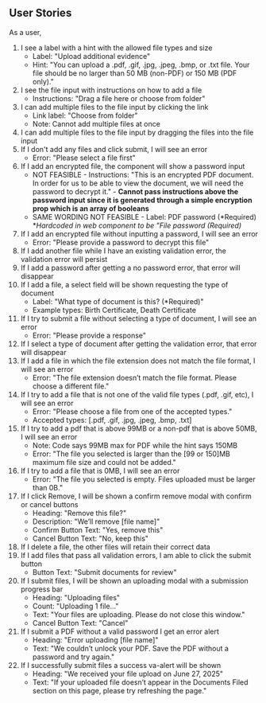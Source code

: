 ## User Stories

As a user,

1. I see a label with a hint with the allowed file types and size
    - Label: "Upload additional evidence"
    - Hint: "You can upload a .pdf, .gif, .jpg, .jpeg, .bmp, or .txt file. Your file should be no larger than 50 MB (non-PDF) or 150 MB (PDF only)."
2. I see the file input with instructions on how to add a file
    - Instructions: "Drag a file here or choose from folder"
3. I can add multiple files to the file input by clicking the link
    - Link label: "Choose from folder"
    - Note: Cannot add multiple files at once
4. I can add multiple files to the file input by dragging the files into the file input
5. If I don't add any files and click submit, I will see an error
    - Error: "Please select a file first"
6. If I add an encrypted file, the component will show a password input
    - NOT FEASIBLE - Instructions: "This is an encrypted PDF document. In order for us to be able to view the document, we will need the password to decrypt it." - **Cannot pass instructions above the password input since it is generated through a simple encryption prop which is an array of booleans**
    - SAME WORDING NOT FEASIBLE - Label: PDF password (*Required) **Hardcoded in web component to be "File password (*Required)**
7. If I add an encrypted file without inputting a password, I will see an error
    - Error: "Please provide a password to decrypt this file"
8. If I add another file while I have an existing validation error, the validation error will persist
9. If I add a password after getting a no password error, that error will disappear
10. If I add a file, a select field will be shown requesting the type of document
    - Label: "What type of document is this? (*Required)"
    - Example types: Birth Certificate, Death Certificate
11. If I try to submit a file without selecting a type of document, I will see an error
    - Error: "Please provide a response"
12. If I select a type of document after getting the validation error, that error will disappear
13. If I add a file in which the file extension does not match the file format, I will see an error
    - Error: "The file extension doesn’t match the file format. Please choose a different file."
14. If I try to add a file that is not one of the valid file types (.pdf, .gif, etc), I will see an error
    - Error: "Please choose a file from one of the accepted types."
    - Accepted types: [.pdf, .gif, .jpg, .jpeg, .bmp, .txt]
15. If I try to add a pdf that is above 99MB or a non-pdf that is above 50MB, I will see an error
    - Note: Code says 99MB max for PDF while the hint says 150MB
    - Error: "The file you selected is larger than the [99 or 150]MB maximum file size and could not be added."
16. If I try to add a file that is 0MB, I will see an error
    - Error: "The file you selected is empty. Files uploaded must be larger than 0B."
17. If I click Remove, I will be shown a confirm remove modal with confirm or cancel buttons
    - Heading: "Remove this file?"
    - Description: "We’ll remove [file name]"
    - Confirm Button Text: "Yes, remove this"
    - Cancel Button Text: "No, keep this"
18. If I delete a file, the other files will retain their correct data
19. If I add files that pass all validation errors, I am able to click the submit button
    - Button Text: "Submit documents for review"
20. If I submit files, I will be shown an uploading modal with a submission progress bar
    - Heading: "Uploading files"
    - Count: "Uploading 1 file..."
    - Text: "Your files are uploading. Please do not close this window."
    - Cancel Button Text: "Cancel"
21. If I submit a PDF without a valid password I get an error alert
    - Heading: "Error uploading [file name]"
    - Text: "We couldn’t unlock your PDF. Save the PDF without a password and try again."
22. If I successfully submit files a success va-alert will be shown
    - Heading: "We received your file upload on June 27, 2025"
    - Text: "If your uploaded file doesn’t appear in the Documents Filed section on this page, please try refreshing the page."